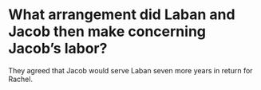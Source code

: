 # What arrangement did Laban and Jacob then make concerning Jacob’s labor?

They agreed that Jacob would serve Laban seven more years in return for Rachel.
